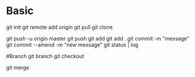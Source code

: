 # Basic

git init
git remote add origin <url>
git pull
git clone

git push -u origin master
git push
git add <fileName> 
git add .
git commit -m "message"
git commit --amend -m "new message"
git status | log

#Branch
git branch
git checkout

git merge
